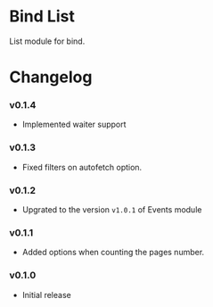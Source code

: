 Bind List
=========

List module for bind.

# Changelog

### v0.1.4
 - Implemented waiter support

### v0.1.3

 - Fixed filters on autofetch option.

### v0.1.2

 - Upgrated to the version `v1.0.1` of Events module

### v0.1.1

 - Added options when counting the pages number.

### v0.1.0

 - Initial release
